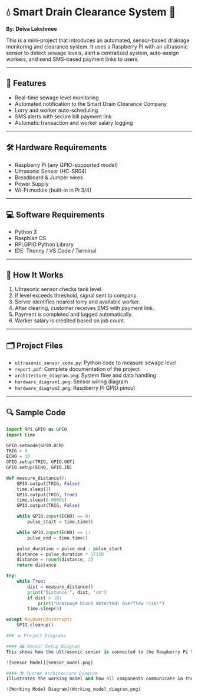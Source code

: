# 💧 Smart Drain Clearance System 🚛
**By: Deiva Lakshmee**

This is a mini-project that introduces an automated, sensor-based drainage monitoring and clearance system. It uses a Raspberry Pi with an ultrasonic sensor to detect sewage levels, alert a centralized system, auto-assign workers, and send SMS-based payment links to users.

---

## 📌 Features

- Real-time sewage level monitoring
- Automated notification to the Smart Drain Clearance Company
- Lorry and worker auto-scheduling
- SMS alerts with secure bill payment link
- Automatic transaction and worker salary logging

---

## 🛠️ Hardware Requirements

- Raspberry Pi (any GPIO-supported model)
- Ultrasonic Sensor (HC-SR04)
- Breadboard & Jumper wires
- Power Supply
- Wi-Fi module (built-in in Pi 3/4)

---

## 💻 Software Requirements

- Python 3
- Raspbian OS
- RPi.GPIO Python Library
- IDE: Thonny / VS Code / Terminal

---

## 🧠 How It Works

1. Ultrasonic sensor checks tank level.
2. If level exceeds threshold, signal sent to company.
3. Server identifies nearest lorry and available worker.
4. After clearing, customer receives SMS with payment link.
5. Payment is completed and logged automatically.
6. Worker salary is credited based on job count.

---

## 🗂️ Project Files

- `ultrasonic_sensor_code.py`: Python code to measure sewage level
- `report.pdf`: Complete documentation of the project
- `architecture_diagram.png`: System flow and data handling
- `hardware_diagram1.png`: Sensor wiring diagram
- `hardware_diagram2.png`: Raspberry Pi GPIO pinout

---

## 🔍 Sample Code

```python
import RPi.GPIO as GPIO
import time

GPIO.setmode(GPIO.BCM)
TRIG = 9
ECHO = 10
GPIO.setup(TRIG, GPIO.OUT)
GPIO.setup(ECHO, GPIO.IN)

def measure_distance():
    GPIO.output(TRIG, False)
    time.sleep(2)
    GPIO.output(TRIG, True)
    time.sleep(0.00001)
    GPIO.output(TRIG, False)

    while GPIO.input(ECHO) == 0:
        pulse_start = time.time()

    while GPIO.input(ECHO) == 1:
        pulse_end = time.time()

    pulse_duration = pulse_end - pulse_start
    distance = pulse_duration * 17150
    distance = round(distance, 2)
    return distance

try:
    while True:
        dist = measure_distance()
        print("Distance:", dist, "cm")
        if dist < 10:
            print("Drainage block detected! Overflow risk!")
        time.sleep(5)

except KeyboardInterrupt:
    GPIO.cleanup()

### 📊 Project Diagrams

#### 🖼️ Sensor Setup Diagram  
This shows how the ultrasonic sensor is connected to the Raspberry Pi to measure sewage levels.

![Sensor Model](Sensor_model.png)

#### 🛠️ System Architecture Diagram  
Illustrates the working model and how all components communicate in the Smart Drain Clearance System.

![Working Model Diagram](Working_model_diagram.png)

